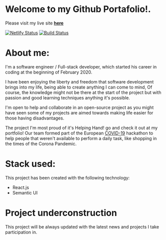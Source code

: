 # Welcome to my Github Portafolio!. 

Please visit my live site **[here](https://jcruz.netlify.app/)**

[![Netlify Status](https://api.netlify.com/api/v1/badges/7952e124-5941-4ddb-a0e8-93e894a9eb69/deploy-status)](https://app.netlify.com/sites/jcruz/deploys)
[![Build Status](https://semaphoreci.com/api/v1/jaimecrz/j-code/branches/master/badge.svg)](https://semaphoreci.com/jaimecrz/j-code)

# About me:

I'm a software engineer / Full-stack developer,  which started his career in coding at the beginning of February 2020. 

I have been enjoying the liberty and freedom that software development brings into my life, being able to create anything I can come to mind, Of course, the knowledge might not be there at the start of the project but with passion and good learning techniques anything it's possible.

I'm open to help and collaborate in an open-source project as you might have seen some of my projects are aimed towards making life easier for those having disadvantages.

The project I'm most proud of it's Helping Hand! go and check it out at my portfolio! Our team formed part of the European [COVID-19](https://euvsvirus.org/) hackathon to help people that weren't available to perform a daily task, like shopping in the times of the Corona Pandemic.



# Stack used:
This project has been created with the following technology:

- React.js
- Semantic UI

# Project underconstruction

This project will be always updated with the latest news and projects I take participation in.



